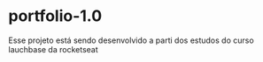 # portfolio-1.0
Esse projeto está sendo desenvolvido a parti dos estudos do curso lauchbase da rocketseat
